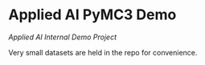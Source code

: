 # Applied AI PyMC3 Demo

_Applied AI Internal Demo Project_

Very small datasets are held in the repo for convenience.

